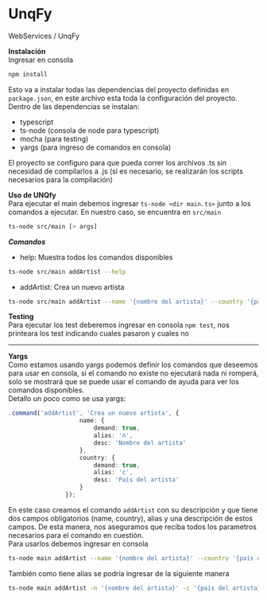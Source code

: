 # UnqFy
WebServices / UnqFy
  
**Instalación**  
Ingresar en consola  
```bash
npm install
```
Esto va a instalar todas las dependencias del proyecto definidas en `package.json`, en este archivo esta toda la configuración del proyecto.
Dentro de las dependencias se instalan: 
* typescript
* ts-node (consola de node para typescript)
* mocha (para testing)
* yargs (para ingreso de comandos en consola)

El proyecto se configuro para que pueda correr los archivos .ts sin necesidad de compilarlos a .js (si es necesario, se realizarán 
los scripts necesarios para la compilación)  

**Uso de UNQfy**  
Para ejecutar el main debemos ingresar `ts-node <dir main.ts>` junto a los comandos a ejecutar. En nuestro caso, se encuentra en `src/main`  
```bash
ts-node src/main [> args]
```  


***Comandos***   
* help: Muestra todos los comandos disponibles  
```bash
ts-node src/main addArtist --help
```

* addArtist: Crea un nuevo artista
```bash
ts-node src/main addArtist --name '{nombre del artista}' --country '{país del artista}'
```
  

**Testing**  
Para ejecutar los test deberemos ingresar en consola `npm test`, nos printeara los test indicando cuales pasaron y cuales no
  
---  
**Yargs**  
Como estamos usando yargs podemos definir los comandos que deseemos para usar en consola, si el comando no existe no ejecutará nada ni romperá, solo se mostrará que se puede usar el comando de ayuda para ver los comandos disponibles.  
Detallo un poco como se usa yargs:  
```ts
.command('addArtist', 'Crea un nuevo artista', {
                    name: {
                        demand: true,
                        alias: 'n',
                        desc: 'Nombre del artista'
                    },
                    country: {
                        demand: true,
                        alias: 'c',
                        desc: 'País del artista'
                    }
                });
```  
En este caso creamos el comando `addArtist` con su descripción y que tiene dos campos obligatorios (name, country), alias y una descripción de estos campos. De esta manera, nos aseguramos que reciba todos los parametros necesarios para el comando en cuestión.  
Para usarlos debemos ingresar en consola  
```bash
ts-node main addArtist --name '{nombre del artista}' --country '{país del artista}'
```  
También como tiene alias se podría ingresar de la siguiente manera  
```bash
ts-node main addArtist -n '{nombre del artista}' -c '{país del artista}'
```  
